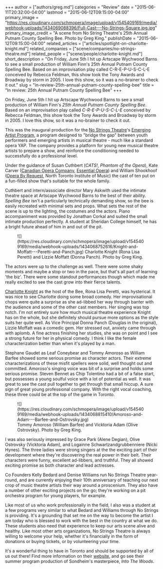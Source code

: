 +++
author = ["authors/greg.md"]
categories = "Review"
date = "2015-06-11T20:32:00-04:00"
lastmod = "2015-06-12T09:15:00-04:00"
primary_image = "https://res.cloudinary.com/schmopera/image/upload/v1545409169/media/webhook-uploads/1434069088396/Full-Cast---No-Strings-Square.jpg.jpg"
primary_image_credit = "A scene from No String Theatre's 25th Annual Putnam County Spelling Bee. Photo by Greg King."
publishDate = "2015-06-12T09:15:00-04:00"
related_articles = ["articles/spotlight-on-charlotte-knight.md"]
related_companies = ["scene/companies/no-strings-theatre.md"]
related_people = ["scene/people/charlotte-knight.md"]
short_description = "On Friday, June 5th I hit up Artscape Wychwood Barns to see a small production of William Finn&#039;s 25th Annual Putnam County Spelling Bee. Based on an improvisation play called C-R-E-P-U-S-C-L-E conceived by Rebecca Feldman, this show took the Tony Awards and Broadway by storm in 2005.  I love this show, so it was a no-brainer to check it out."
slug = "in-review-25th-annual-putnam-county-spelling-bee"
title = "In review: 25th Annual Putnam County Spelling Bee"
+++

On Friday, June 5th I hit up Artscape Wychwood Barns to see a small production of William Finn's *25th Annual Putnam County Spelling Bee*. Based on an improvisation play called *C-R-E-P-U-S-C-L-E* conceived by Rebecca Feldman, this show took the Tony Awards and Broadway by storm in 2005.  I love this show, so it was a no-brainer to check it out.

This was the inaugural production for the [No Strings Theatre](http://www.nostringstheatre.com/)'s [Emerging Artist Program](http://www.nostringstheatre.com/programs/documents/spellingbeewebsiteinfo-2.pdf), a program designed to "bridge the gap" between youth performers and emerging artists in musical theatre - much like a standard opera YAP. The company provides a platform for young new musical theatre artists to prepare a show, and reinforce the conditioning needed to successfully do a professional level.

Under the guidance of Susan Cuthbert (*CATS!*, *Phantom of the Opera*), Kate Carver ([Canadian Opera Company](/scene/companies/canadian-opera-company/), [Essential Opera](/scene/companies/essential-opera/)) and William Shookhoof ([Opera By Request](/scene/companies/opera-by-request/), North Toronto Institute of Music) the cast of ten put on a fun-filled show that's suitable for the whole family. 

Cuthbert and intern/associate director Mary Askwith used the intimate theatre space at Artscape Wychwood Barns to the best of their ability. *Spelling Bee* isn't a particularly technically demanding show, so the bee is easily recreated with minimal sets and props. What sets the rest of the scene is up to the lighting, the costumes and the actors. Piano accompaniment was provided by Jonathan Corkal and suited the small intimate production perfectly. A student at Sheridan College himself, he has a bright future ahead of him in and out of the pit. 

<figure data-type="image">
![](https://res.cloudinary.com/schmopera/image/upload/v1545409169/media/webhook-uploads/1434068752616/Knight-and-Moffatt---Peretti-and-Panch.jpg)
</figcaption>Charlotte Knight (Rona Lisa Peretti) and Lizzie Moffatt (Donna Panch). Photo by Greg King.</figcaption>
</figure>

The actors were up to the challenge as well. There were some shaky moments and maybe a stop or two in the pace, but that's all part of learning 'the biz'. There were some standout performances though which made me really excited to see the cast grow into their fierce talents.

[Charlotte Knight](/scene/people/charlotte-knight/) as the host of the Bee, Rona Lisa Peretti, was hysterical. It was nice to see Charlotte doing some broad comedy. Her improvisational chops were quite a surprise as she ad-libbed her way through banter with the audience and some of the other cast members. Her singing was top notch. I'm not entirely sure how much musical theatre experience Knight has on the whole, but she definitely should pursue more options as the style suits her quite well. As Vice Principal Donna Panch (Douglas in the original), Lizzie Moffatt was a comedic gem. Her stressed out, anxiety came through with aplomb. A fine actress finishing her studies, she was on point and I see a strong future for her in physical comedy. I think I like the female characterization better than when it's played by a man. 

Stephane Gaudet as Leaf Coneybear and Tommy Amoroso as William Barfee showed some serious promise as character actors. Their extreme characterizations of these misfit spellers were solid, well thought out and committed. Amoroso's singing voice was bit of a surprise and holds some serious promise. Steven Bennet as Chip Tolentino had a bit of a false start, but possesses a young soulful voice with a lot of potential as well. It was great to see the cast pull together to get through that small hiccup. A sure sign of great young professional company. With the right vocal coaching, these three could be at the top of the game in Toronto.

<figure data-type="image">
![](https://res.cloudinary.com/schmopera/image/upload/v1545409169/media/webhook-uploads/1434068815410/Amoroso-and-Adam---Barfee-and-Ostrovsky.jpg)
<figcaption>Tommy Amoroso (William Barfee) and Vicktoria Adam (Olive Ostrovsky). Photo by Greg King.</figcaption>
</figure>

I was also seriously impressed by Grace Park (Alene Degian), Olive Ostrovsky (Vicktoria Adam), and Logainne Schwartzandgrubbenniere (Nicki Hynes). The three ladies were strong singers at the the exciting part of their development where they're discovering the real power in their belt. Their characters were funny, excellent ad-libbers, and truthful. They all showed exciting promise as both character and lead actresses.

Co Founders Kelly Bedard and Denise Williams run No Strings Theatre year-round, and are currently enjoying their 10th anniversary of teaching our next crop of music theatre artists their way around a proscenium. They also have a number of other exciting projects on the go; they're working on a pit orchestra program for young players, for example.

Like most of us who work professionally in the field, I also was a student at a few programs very similar to what Bedard and Williams through No Strings is providing. It's a grounding that set me on the way to become the artist I am today who is blessed to work with the best in the country at what we do. These students also need that experience to keep our arts scene alive and healthy. Like most other arts organizations, No Strings Theatre is always willing to welcome your help, whether it's financially in the form of donations or buying tickets, or by volunteering your time.

It's a wonderful thing to have in Toronto and should be supported by all of us out there! Find more information on their [website](http://www.nostringstheatre.com), and go see their summer program production of Sondheim's masterpiece, *Into The Woods*.
